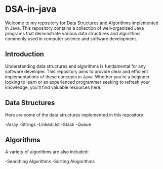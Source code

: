 # DSA-in-java
Welcome to my repository for Data Structures and Algorithms implemented in Java. This repository contains a collection of well-organized Java programs that demonstrate various data structures and algorithms commonly used in computer science and software development.
## Introduction

Understanding data structures and algorithms is fundamental for any software developer. This repository aims to provide clear and efficient implementations of these concepts in Java. Whether you're a beginner looking to learn or an experienced programmer seeking to refresh your knowledge, you'll find valuable resources here.
## Data Structures

Here are some of the data structures implemented in this repository:

-Array
-Strings
-LinkedLIst
-Stack
-Queue

## Algorithms

A variety of algorithms are also included:

-Searching Algorithms
-Sorting Alogorithms
